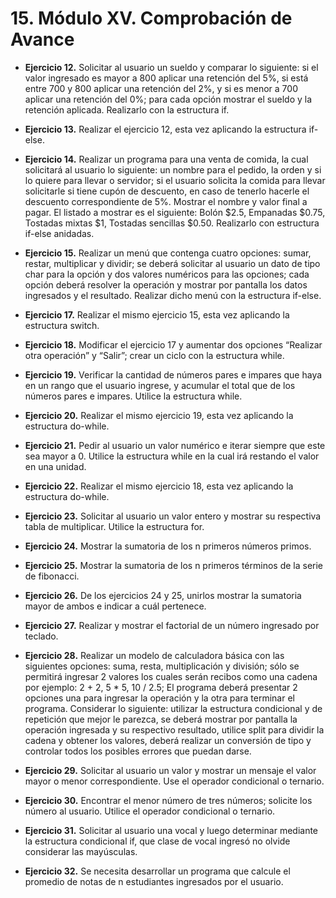 # 15. Módulo XV. Comprobación de Avance

* **Ejercicio 12.** Solicitar al usuario un sueldo y comparar lo siguiente: si el valor ingresado es mayor a 800 aplicar una retención del 5%, si está entre 700 y 800 aplicar una retención del 2%, y si es menor a 700 aplicar una retención del 0%; para cada opción mostrar el sueldo y la retención aplicada. Realizarlo con la estructura if.

* **Ejercicio 13.** Realizar el ejercicio 12, esta vez aplicando la estructura if-else.

* **Ejercicio 14.** Realizar un programa para una venta de comida, la cual solicitará al usuario lo siguiente: un nombre para el pedido, la orden y si lo quiere para llevar o servidor; si el usuario solicita la comida para llevar solicitarle si tiene cupón de descuento, en caso de tenerlo hacerle el descuento correspondiente de 5%. Mostrar el nombre y valor final a pagar. El listado a mostrar es el siguiente: Bolón $2.5, Empanadas $0.75, Tostadas mixtas $1, Tostadas sencillas $0.50. Realizarlo con estructura if-else anidadas.

* **Ejercicio 15.** Realizar un menú que contenga cuatro opciones: sumar, restar, multiplicar y dividir; se deberá solicitar al usuario un dato de tipo char para la opción y dos valores numéricos para las opciones; cada opción deberá resolver la operación y mostrar por pantalla los datos ingresados y el resultado. Realizar dicho menú con la estructura if-else.

* **Ejercicio 17.** Realizar el mismo ejercicio 15, esta vez aplicando la estructura switch.

* **Ejercicio 18.** Modificar el ejercicio 17 y aumentar dos opciones “Realizar otra operación” y “Salir”; crear un ciclo con la estructura while.

* **Ejercicio 19.** Verificar la cantidad de números pares e impares que haya en un rango que el usuario ingrese, y acumular el total que de los números pares e impares. Utilice la estructura while.

* **Ejercicio 20.** Realizar el mismo ejercicio 19, esta vez aplicando la estructura do-while.

* **Ejercicio 21.** Pedir al usuario un valor numérico e iterar siempre que este sea mayor a 0. Utilice la estructura while en la cual irá restando el valor en una unidad.

* **Ejercicio 22.** Realizar el mismo ejercicio 18, esta vez aplicando la estructura do-while.

* **Ejercicio 23.** Solicitar al usuario un valor entero y mostrar su respectiva tabla de multiplicar. Utilice la estructura for.

* **Ejercicio 24.** Mostrar la sumatoria de los n primeros números primos.

* **Ejercicio 25.** Mostrar la sumatoria de los n primeros términos de la serie de fibonacci.

* **Ejercicio 26.** De los ejercicios 24 y 25, unirlos mostrar la sumatoria mayor de ambos e indicar a cuál pertenece.

* **Ejercicio 27.** Realizar y mostrar el factorial de un número ingresado por teclado.

* **Ejercicio 28.** Realizar un modelo de calculadora básica con las siguientes opciones: suma, resta, multiplicación y división; sólo se permitirá ingresar 2 valores los cuales serán recibos como una cadena por ejemplo: 2 + 2, 5 * 5, 10 / 2.5; El programa deberá presentar 2 opciones una para ingresar la operación y la otra para terminar el programa. Considerar lo siguiente: utilizar la estructura condicional y de repetición que mejor le parezca, se deberá mostrar por pantalla la operación ingresada y su respectivo resultado, utilice split para dividir la cadena y obtener los valores, deberá realizar un conversión de tipo y controlar todos los posibles errores que puedan darse.

* **Ejercicio 29.** Solicitar al usuario un valor y mostrar un mensaje el valor mayor o menor correspondiente. Use el operador condicional o ternario.

* **Ejercicio 30.** Encontrar el menor número de tres números; solicite los número al usuario. Utilice el operador condicional o ternario.

* **Ejercicio 31.** Solicitar al usuario una vocal y luego determinar mediante la estructura condicional if, que clase de vocal ingresó no olvide considerar las mayúsculas.

* **Ejercicio 32.** Se necesita desarrollar un programa que calcule el promedio de notas de n estudiantes ingresados por el usuario.